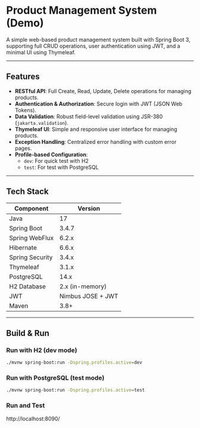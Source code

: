 # Product Management System (Demo)

A simple web-based product management system built with Spring Boot 3, supporting full CRUD operations, user authentication using JWT, and a minimal UI using Thymeleaf.

---

## Features

- **RESTful API**: Full Create, Read, Update, Delete operations for managing products.
- **Authentication & Authorization**: Secure login with JWT (JSON Web Tokens).
- **Data Validation**: Robust field-level validation using JSR-380 (`jakarta.validation`).
- **Thymeleaf UI**: Simple and responsive user interface for managing products.
- **Exception Handling**: Centralized error handling with custom error pages.
- **Profile-based Configuration**:
  - `dev`: For quick test with H2
  - `test`: For test with PostgreSQL

---

## Tech Stack

| Component      | Version           |
| -------------- | ----------------- |
| Java           | 17                |
| Spring Boot    | 3.4.7             |
| Spring WebFlux | 6.2.x             |
| Hibernate      | 6.6.x             |
| Spring Security| 3.4.x             |
| Thymeleaf      | 3.1.x             |
| PostgreSQL     | 14.x              |
| H2 Database    | 2.x (in-memory)   |
| JWT            | Nimbus JOSE + JWT |
| Maven          | 3.8+              |

---

## Build & Run

### Run with H2 (dev  mode)

```bash
./mvnw spring-boot:run -Dspring.profiles.active=dev
```

### Run with PostgreSQL (test mode)
```bash
./mvnw spring-boot:run -Dspring.profiles.active=test
```

### Run and Test
http://localhost:8090/